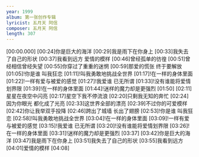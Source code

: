 ```yaml
---
year: 1999
album: 第一张创作专辑
lyricist: 五月天 阿信
composer: 五月天 阿信
length: 307
---
```

[00:00.000]
[00:24]你是巨大的海洋
[00:29]我是雨下在你身上
[00:33]我失去了自己的形状
[00:37]我看到远方 爱情的模样
[00:46]曾经孤单的彷徨
[00:51]曾经相信曾经失望
[00:55]你穿过了重重的迷惘
[00:59]那爱的慌张 终于要解放
[01:05]!你是谁 叫我狂恋
[01:11]!叫我勇敢地挑战全世界
[01:17]!在一样的身体里面
[01:22]!一样有爱与被爱的感觉
[01:27]!我爱谁 已无所谓
[01:33]!没有谁能将爱情划界限
[01:39]!在一样的身体里面
[01:44]!迷样的魔力却是更强烈
[01:50]
[02:11]星星在夜空中闪亮
[02:17]星空下我不停流浪
[02:20]只剩我无知的奔忙
[02:24]因为你眼光 都化成了光亮
[02:33]这世界全部的漂亮
[02:39]不过你的可爱模样
[02:42]你让我举双手投降
[02:46]跨出了城墙 长出了翅膀
[02:53]!你是谁 叫我狂恋
[02:58]!叫我勇敢地挑战全世界
[03:04]!在一样的身体里面
[03:09]!一样有爱与被爱的感觉
[03:15]!我爱谁 已无所谓
[03:20]!没有谁能将爱情划界限
[03:26]!在一样的身体里面
[03:31]!迷样的魔力却是更强烈
[03:37]
[03:42]你是巨大的海洋
[03:47]我是雨下在你身上
[03:51]我失去了自己的形状
[03:55]我看到远方
[04:01]爱情的模样
[04:08]